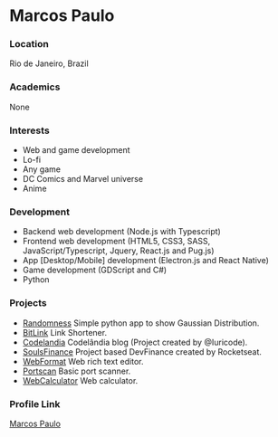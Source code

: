 # Marcos Paulo

### Location

Rio de Janeiro, Brazil

### Academics

None

### Interests

- Web and game development
- Lo-fi
- Any game
- DC Comics and Marvel universe
- Anime

### Development

- Backend web development (Node.js with Typescript)
- Frontend web development (HTML5, CSS3, SASS, JavaScript/Typescript, Jquery, React.js and Pug.js)
- App [Desktop/Mobile] development (Electron.js and React Native)
- Game development (GDScript and C#)
- Python

### Projects

- [Randomness](https://github.com/mr-soulfox/Randomness) Simple python app to show Gaussian Distribution.
- [BitLink](https://github.com/mr-soulfox/BitLink) Link Shortener.
- [Codelandia](https://github.com/mr-soulfox/codelandia) Codelândia blog (Project created by @Iuricode).
- [SoulsFinance](https://github.com/mr-soulfox/SoulsFinance) Project based DevFinance created by Rocketseat.
- [WebFormat](https://github.com/mr-soulfox/Web-Format) Web rich text editor.
- [Portscan](https://github.com/mr-soulfox/BasicPortscan) Basic port scanner.
- [WebCalculator](https://github.com/mr-soulfox/Calculator) Web calculator.

### Profile Link

[Marcos Paulo](https://github.com/mr-soulfox)
